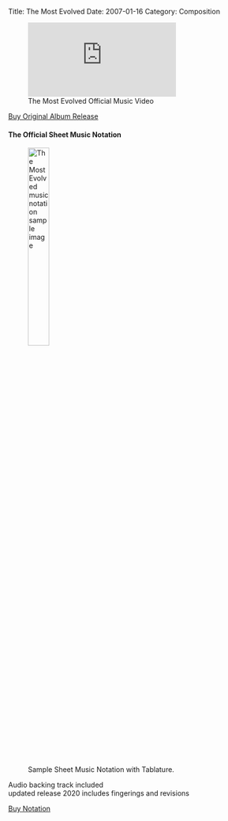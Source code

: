 Title: The Most Evolved
Date: 2007-01-16
Category: Composition
<!-- blank line -->
<figure class="video_container">

<iframe max-width="100%" src="https://www.youtube.com/embed/PHU-AJTn0I8" title="YouTube video player" frameborder="0" allow="accelerometer; autoplay; clipboard-write; encrypted-media; gyroscope; picture-in-picture" allowfullscreen></iframe>
<figcaption class="figure-caption">The Most Evolved Official Music Video</figcaption>

</figure>
<!-- blank line -->
<script src="https://gumroad.com/js/gumroad.js"></script>
<a class="btn btn-outline-success" href="https://gum.co/nEAUq?wanted=true" >Buy Original Album Release</a>

#### The Official Sheet Music Notation

<figure>
<img class="figure-img img-fluid rounded img-thumbnail" width="32%" src="{static}/static/images/the most evolved notation image.jpg" alt="The Most Evolved music notation sample image">
<figcaption class="figure-caption">Sample Sheet Music Notation with Tablature.</figcaption>
</figure>

Audio backing track included  
updated release 2020 includes fingerings and revisions

<script src="https://gumroad.com/js/gumroad.js"></script>
<a class="btn btn-outline-success" href="https://gum.co/the-most-evolved-tabs?wanted=true" >Buy Notation</a>

